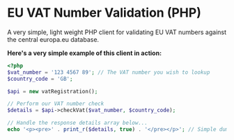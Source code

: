 # EU VAT Number Validation (PHP)
A very simple, light weight PHP client for validating EU VAT numbers against the central europa.eu database.

**Here's a very simple example of this client in action:**
```PHP
<?php
$vat_number = '123 4567 89'; // The VAT number you wish to lookup
$country_code = 'GB';

$api = new vatRegistration();

// Perform our VAT number check
$details = $api->checkVat($vat_number, $country_code);

// Handle the response details array below...
echo '<p><pre>' . print_r($details, true) . '</pre></p>'; // Simple dump to screen of the full response
```
